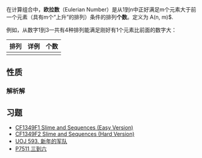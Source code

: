 在计算组合中，**欧拉数**（Eulerian Number）是从1到n中正好满足m个元素大于前一个元素（具有m个“上升”的排列）条件的排列**个数**。定义为 A(n, m)$.

例如，从数字1到3一共有4种排列能满足刚好有1个元素比前面的数字大：

| 排列  | 详例  | 个数  |
| ---------- | --------------- | -------------- |
| | | |



## 性质


### 解析解


## 习题

-  [CF1349F1 Slime and Sequences (Easy Version)](https://www.luogu.com.cn/problem/CF1349F1) 
-  [CF1349F2 Slime and Sequences (Hard Version)](https://www.luogu.com.cn/problem/CF1349F2) 
-  [UOJ 593. 新年的军队](https://uoj.ac/problem/593) 
-  [P7511 三到六](https://www.luogu.com.cn/problem/P7511) 
